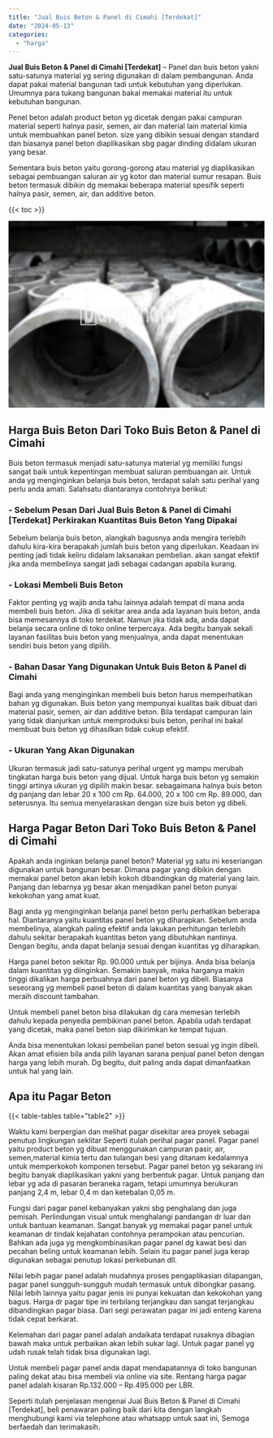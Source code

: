 ```yaml
---
title: "Jual Buis Beton & Panel di Cimahi [Terdekat]"
date: "2024-05-13"
categories: 
  - "harga"
---
```


**Jual Buis Beton & Panel di Cimahi \[Terdekat\]** – Panel dan buis beton yakni satu-satunya material yg sering digunakan di dalam pembangunan. Anda dapat pakai material bangunan tadi untuk kebutuhan yang diperlukan. Umumnya para tukang bangunan bakal memakai material itu untuk kebutuhan bangunan.

Penel beton adalah product beton yg dicetak dengan pakai campuran material seperti halnya pasir, semen, air dan material lain material kimia untuk membuahkan panel beton. size yang dibikin sesuai dengan standard dan biasanya panel beton diaplikasikan sbg pagar dinding didalam ukuran yang besar.

Sementara buis beton yaitu gorong-gorong atau material yg diaplikasikan sebagai pembuangan saluran air yg kotor dan material sumur resapan. Buis beton termasuk dibikin dg memakai beberapa material spesifik seperti halnya pasir, semen, air, dan additive beton.

{{< toc >}}

![Jual Buis Beton & Panel di Cimahi [Terdekat]](/images/jual-panel-buis-beton-murah-45.png)

## Harga Buis Beton Dari Toko Buis Beton & Panel di Cimahi

Buis beton termasuk menjadi satu-satunya material yg memiliki fungsi sangat baik untuk kepentingan membuat saluran pembuangan air. Untuk anda yg menginginkan belanja buis beton, terdapat salah satu perihal yang perlu anda amati. Salahsatu diantaranya contohnya berikut:

### \- Sebelum Pesan Dari Jual Buis Beton & Panel di Cimahi \[Terdekat\] Perkirakan Kuantitas Buis Beton Yang Dipakai

Sebelum belanja buis beton, alangkah bagusnya anda mengira terlebih dahulu kira-kira berapakah jumlah buis beton yang diperlukan. Keadaan ini penting jadi tidak keliru didalam laksanakan pembelian. akan sangat efektif jika anda membelinya sangat jadi sebagai cadangan apabila kurang.

### \- Lokasi Membeli Buis Beton

Faktor penting yg wajib anda tahu lainnya adalah tempat di mana anda membeli buis beton. Jika di sekitar area anda ada layanan buis beton, anda bisa memesannya di toko terdekat. Namun jika tidak ada, anda dapat belanja secara online di toko online terpercaya. Ada begitu banyak sekali layanan fasilitas buis beton yang menjualnya, anda dapat menentukan sendiri buis beton yang dipilih.

### \- Bahan Dasar Yang Digunakan Untuk Buis Beton & Panel di Cimahi

Bagi anda yang menginginkan membeli buis beton harus memperhatikan bahan yg digunakan. Buis beton yang mempunyai kualitas baik dibuat dari material pasir, semen, air dan additive beton. Bila terdapat campuran lain yang tidak dianjurkan untuk memproduksi buis beton, perihal ini bakal membuat buis beton yg dihasilkan tidak cukup efektif.

### \- Ukuran Yang Akan Digunakan

Ukuran termasuk jadi satu-satunya perihal urgent yg mampu merubah tingkatan harga buis beton yang dijual. Untuk harga buis beton yg semakin tinggi artinya ukuran yg dipilih makin besar. sebagaimana halnya buis beton dg panjang dan lebar 20 x 100 cm Rp. 64.000, 20 x 100 cm Rp. 89.000, dan seterusnya. Itu semua menyelaraskan dengan size buis beton yg dibeli.

## Harga Pagar Beton Dari Toko Buis Beton & Panel di Cimahi

Apakah anda inginkan belanja panel beton? Material yg satu ini keseriangan digunakan untuk bangunan besar. Dimana pagar yang dibikin dengan memakai panel beton akan lebih kokoh dibandingkan dg material yang lain. Panjang dan lebarnya yg besar akan menjadikan panel beton punyai kekokohan yang amat kuat.

Bagi anda yg menginginkan belanja panel beton perlu perhatikan beberapa hal. Diantaranya yaitu kuantitas panel beton yg diharapkan. Sebelum anda membelinya, alangkah paling efektif anda lakukan perhitungan terlebih dahulu sekitar berapakah kuantitas beton yang dibutuhkan nantinya. Dengan begitu, anda dapat belanja sesuai dengan kuantitas yg diharapkan.

Harga panel beton sekitar Rp. 90.000 untuk per bijinya. Anda bisa belanja dalam kuantitas yg diinginkan. Semakin banyak, maka harganya makin tinggi dikalikan harga perbuahnya dari panel beton yg dibeli. Biasanya seseorang yg membeli panel beton di dalam kuantitas yang banyak akan meraih discount tambahan.

Untuk membeli panel beton bisa dilakukan dg cara memesan terlebih dahulu kepada penyedia pembikinan panel beton. Apabila udah terdapat yang dicetak, maka panel beton siap dikirimkan ke tempat tujuan.

Anda bisa menentukan lokasi pembelian panel beton sesuai yg ingin dibeli. Akan amat efisien bila anda pilih layanan sarana penjual panel beton dengan harga yang lebih murah. Dg begitu, duit paling anda dapat dimanfaatkan untuk hal yang lain.

## Apa itu Pagar Beton

{{< table-tables table="table2" >}}

Waktu kami berpergian dan melihat pagar disekitar area proyek sebagai penutup lingkungan seklitar Seperti itulah perihal pagar panel. Pagar panel yaitu product beton yg dibuat menggunakan campuran pasir, air, semen,material kimia tertu dan tulangan besi yang ditanam kedalamnya untuk memperkokoh komponen tersebut. Pagar panel beton yg sekarang ini begitu banyak diaplikasikan yakni yang berbentuk pagar. Untuk panjang dan lebar yg ada di pasaran beraneka ragam, tetapi umumnya berukuran panjang 2,4 m, lebar 0,4 m dan ketebalan 0,05 m.

Fungsi dari pagar panel kebanyakan yakni sbg penghalang dan juga pemisah. Perlindungan visual untuk menghalangi pandangan dr luar dan untuk bantuan keamanan. Sangat banyak yg memakai pagar panel untuk keamanan dr tindak kejahatan contohnya perampokan atau pencurian. Bahkan ada juga yg mengkombinasikan pagar panel dg kawat besi dan pecahan beling untuk keamanan lebih. Selain itu pagar panel juga kerap digunakan sebagai penutup lokasi perkebunan dll.

Nilai lebih pagar panel adalah mudahnya proses pengaplikasian dilapangan, pagar panel sungguh-sungguh mudah termasuk untuk dibongkar pasang. Nilai lebih lainnya yaitu pagar jenis ini punyai kekuatan dan kekokohan yang bagus. Harga dr pagar tipe ini terbilang terjangkau dan sangat terjangkau dibandingkan pagar biasa. Dari segi perawatan pagar ini jadi enteng karena tidak cepat berkarat.

Kelemahan dari pagar panel adalah andaikata terdapat rusaknya dibagian bawah maka untuk perbaikan akan lebih sukar lagi. Untuk pagar panel yg udah rusak telah tidak bisa digunakan lagi.

Untuk membeli pagar panel anda dapat mendapatannya di toko bangunan paling dekat atau bisa membeli via online via site. Rentang harga pagar panel adalah kisaran Rp.132.000 – Rp.495.000 per LBR.

Seperti itulah penjelasan mengenai Jual Buis Beton & Panel di Cimahi \[Terdekat\], beli penawaran paling baik dari kita dengan langkah menghubungi kami via telephone atau whatsapp untuk saat ini, Semoga berfaedah dan terimakasih.
